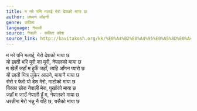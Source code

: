 ```yaml
---
title: म मरे पनि मलाई मेरो देशको माया छ
author: लक्ष्मण लोहनी
genre: कविता
language: नेपाली
source: नेपाली - कविता कोश
source_link: http://kavitakosh.org/kk/%E0%A4%B2%E0%A4%95%E0%A5%8D%E0%A4%B7%E0%A5%8D%E0%A4%AE%E0%A4%A3_%E0%A4%B2%E0%A5%8B%E0%A4%B9%E0%A4%A8%E0%A5%80
---
```


म मरे पनि मलाई, मेरो देशको माया छ  
यो छाती भरि मुरी का मुरी, नेपालको माया छ  
म खेलेँ जहाँ म हुर्कें जहाँ, त्यहि आँगन प्यारो छ  
यी छाती भित्र लुकेर आउने, मायानै माया छ  
सेरो र फेरो यो देश मेरो, माटोको माया छ  
बिरका छोरा नेपाली मेरा, पुर्खाको माया छ  
जहाँ म जाउँ नेपाली हुँ म, नेपालको माया छ  
धरतीमा मेरो भन्नु नै यहि छ, यसैको माया छ
